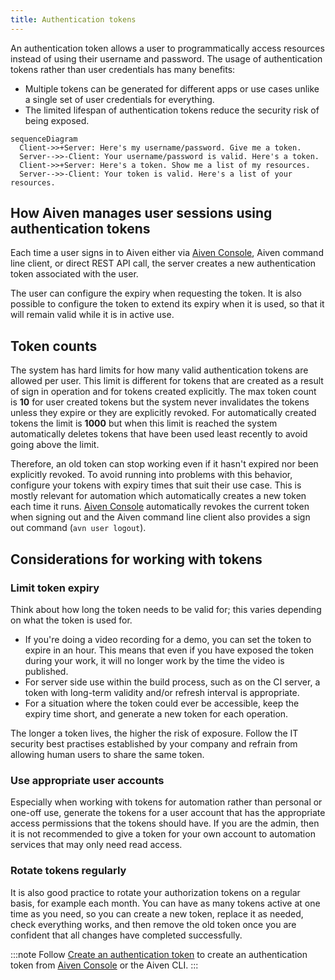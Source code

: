```yaml
---
title: Authentication tokens
---
```


An authentication token allows a user to programmatically access
resources instead of using their username and password. The usage of
authentication tokens rather than user credentials has many benefits:

-   Multiple tokens can be generated for different apps or use cases
    unlike a single set of user credentials for everything.
-   The limited lifespan of authentication tokens reduce the security
    risk of being exposed.

```mermaid
sequenceDiagram
  Client->>+Server: Here's my username/password. Give me a token.
  Server-->>-Client: Your username/password is valid. Here's a token.
  Client->>+Server: Here's a token. Show me a list of my resources.
  Server-->>-Client: Your token is valid. Here's a list of your resources.
```

## How Aiven manages user sessions using authentication tokens

Each time a user signs in to Aiven either via [Aiven
Console](https://console.aiven.io/), Aiven command line client, or
direct REST API call, the server creates a new authentication token
associated with the user.

The user can configure the expiry when requesting the token. It is also
possible to configure the token to extend its expiry when it is used, so
that it will remain valid while it is in active use.

## Token counts

The system has hard limits for how many valid authentication tokens are
allowed per user. This limit is different for tokens that are created as
a result of sign in operation and for tokens created explicitly. The max
token count is **10** for user created tokens but the system never
invalidates the tokens unless they expire or they are explicitly
revoked. For automatically created tokens the limit is **1000** but when
this limit is reached the system automatically deletes tokens that have
been used least recently to avoid going above the limit.

Therefore, an old token can stop working even if it hasn\'t expired nor
been explicitly revoked. To avoid running into problems with this
behavior, configure your tokens with expiry times that suit their use
case. This is mostly relevant for automation which automatically creates
a new token each time it runs. [Aiven
Console](https://console.aiven.io/) automatically revokes the current
token when signing out and the Aiven command line client also provides a
sign out command (`avn user logout`).

## Considerations for working with tokens

### Limit token expiry

Think about how long the token needs to be valid for; this varies
depending on what the token is used for.

-   If you're doing a video recording for a demo, you can set the token
    to expire in an hour. This means that even if you have exposed the
    token during your work, it will no longer work by the time the video
    is published.
-   For server side use within the build process, such as on the CI
    server, a token with long-term validity and/or refresh interval is
    appropriate.
-   For a situation where the token could ever be accessible, keep the
    expiry time short, and generate a new token for each operation.

The longer a token lives, the higher the risk of exposure. Follow the IT
security best practises established by your company and refrain from
allowing human users to share the same token.

### Use appropriate user accounts

Especially when working with tokens for automation rather than personal
or one-off use, generate the tokens for a user account that has the
appropriate access permissions that the tokens should have. If you are
the admin, then it is not recommended to give a token for your own
account to automation services that may only need read access.

### Rotate tokens regularly

It is also good practice to rotate your authorization tokens on a
regular basis, for example each month. You can have as many tokens
active at one time as you need, so you can create a new token, replace
it as needed, check everything works, and then remove the old token once
you are confident that all changes have completed successfully.

:::note
Follow
[Create an authentication token](/docs/platform/howto/create_authentication_token) to create an authentication token from [Aiven
Console](https://console.aiven.io/) or the Aiven CLI.
:::
